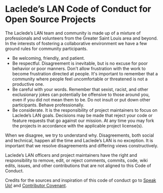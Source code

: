 # Laclede’s LAN Code of Conduct for Open Source Projects

The Laclede’s LAN team and community is made up of a mixture of professionals and volunteers from the Greater Saint Louis area and beyond.
In the interests of fostering a collaborative environment we have a few ground rules for community participants.

* Be welcoming, friendly, and patient.
* Be respectful. Disagreement is inevitable, but is no excuse for poor behavior or poor manners. Don't allow frustration with the work to
  become frustration directed at people. It's important to remember that a community where people feel uncomfortable or threatened is not a
  productive one.
* Be careful with your words. Remember that sexist, racist, and other exclusionary jokes can potentially be offensive to those around you,
  even if you did not mean them to be. Do not insult or put down other participants. Behave professionally.
* Be considerate. It is the responsibility of project maintainers to focus on Laclede’s LAN goals. Decisions may be made that reject your
  code or feature requests that go against our mission. At any time you may fork the projects in accordance with the applicable project
  license(s).

When we disagree, we try to understand why. Disagreements, both social and technical, happen all the time and Laclede’s LAN is no exception.
It is important that we resolve disagreements and differing views constructively.

Laclede’s LAN officers and project maintainers have the right and responsibility to remove, edit, or reject comments, commits, code, wiki
edits, issues, and other contributions that are not aligned to this Code of Conduct.

Credits for the sources and inspiration of this code of conduct go to [Speak
Up!](https://web.archive.org/web/20141109123859/http://speakup.io/coc.html) and [Contributor Covenant](https://archive.fo/ocyAN).
